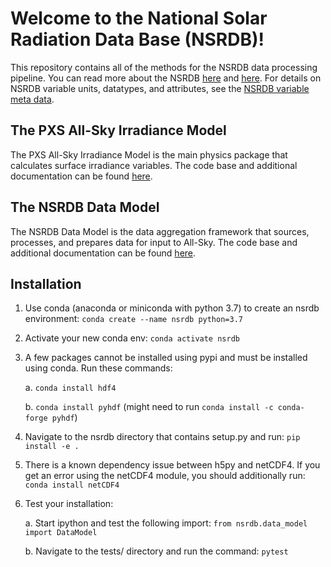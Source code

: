# Welcome to the National Solar Radiation Data Base (NSRDB)!
This repository contains all of the methods for the NSRDB data processing pipeline. 
You can read more about the NSRDB [here](https://nsrdb.nrel.gov/) and [here](https://www.sciencedirect.com/science/article/pii/S136403211830087X). 
For details on NSRDB variable units, datatypes, and attributes, see the [NSRDB variable meta data](https://github.nrel.gov/PXS/nsrdb/blob/master/config/nsrdb_vars.csv).

## The PXS All-Sky Irradiance Model
The PXS All-Sky Irradiance Model is the main physics package that calculates surface irradiance variables. 
The code base and additional documentation can be found [here](https://github.nrel.gov/PXS/nsrdb/tree/master/nsrdb/all_sky).

## The NSRDB Data Model
The NSRDB Data Model is the data aggregation framework that sources, processes, and prepares data for input to All-Sky. 
The code base and additional documentation can be found [here](https://github.nrel.gov/PXS/nsrdb/tree/master/nsrdb/data_model).

## Installation
1. Use conda (anaconda or miniconda with python 3.7) to create an nsrdb environment: `conda create --name nsrdb python=3.7`
2. Activate your new conda env: `conda activate nsrdb`
3. A few packages cannot be installed using pypi and must be installed using conda. Run these commands:

    a. `conda install hdf4`
    
    b. `conda install pyhdf` (might need to run `conda install -c conda-forge pyhdf`)

4. Navigate to the nsrdb directory that contains setup.py and run: `pip install -e .`
5. There is a known dependency issue between h5py and netCDF4. If you get an error using the netCDF4 module, you should additionally run: `conda install netCDF4`
4. Test your installation:
    
    a. Start ipython and test the following import: `from nsrdb.data_model import DataModel`

    b. Navigate to the tests/ directory and run the command: `pytest`
